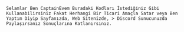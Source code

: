 `Selamlar Ben CaptainEvem Buradaki Kodları İstediğiniz Gibi Kullanabilirsiniz Fakat Herhangi Bir Ticari Amaçla Satar veya Ben Yaptım Diyip Sayfanızda, Web Sitenizde, > Discord Sunucunuzda Paylaşırsanız Sonuçlarına Katlanırsınız.`
